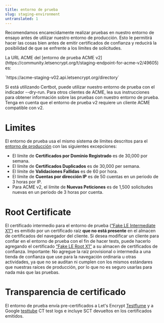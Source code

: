 ```yaml
---
title: entorno de prueba
slug: staging-environment
untranslated: 1
---
```


<p>Recomendamos encarecidamente realizar pruebas en nuestro entorno de ensayo antes de utilizar nuestro entorno de producción. Esto le permitirá hacer las cosas bien antes de emitir certificados de confianza y reducirá la posibilidad de que se enfrente a los límites de solicitudes.</p>

<p>La URL ACME del [entorno de prueba ACME v2](https://community.letsencrypt.org/t/staging-endpoint-for-acme-v2/49605) es:</p>

<p>`https://acme-staging-v02.api.letsencrypt.org/directory`</p>

<p>Si está utilizando Certbot, puede utilizar nuestro entorno de prueba con el indicador --dry-run. Para otros clientes de ACME, lea sus instrucciones para obtener información sobre las pruebas con nuestro entorno de prueba. Tenga en cuenta que el entorno de prueba v2 requiere un cliente ACME compatible con v2.</p>

<h1 id="rate-limits">Limites</h1>

<p>El entorno de prueba usa el mismo sistema de límites descritos para el <a href="https://letsencrypt.org/es/docs/rate-limits/">entorno de producción</a> con las siguientes excepciones:</p>

<ul>
<li>El límite de <strong>Certificados por Dominio Registrado</strong> es de 30,000 por semana.</li>
<li>El límite de <strong>Certificados Duplicados</strong> es de 30,000 per semana.</li>
<li>El límite de <strong>Validaciones Fallidas</strong> es de 60 por hora.</li>
<li>El límite de <strong>Cuentas por dirección IP</strong> es de 50 cuentas en un periodo de 3 horas por IP.</li>
<li>Para ACME v2, el límite de <strong>Nuevas Peticiones</strong> es de 1,500 solicitudes nuevas en un periodo de 3 horas por cuenta.</li>
</ul>

<h1 id="root-certificate">Root Certificate</h1>

<p>El certificado intermedio para el entorno de prueba (<a href="https://letsencrypt.org/certs/fakeleintermediatex1.pem">&ldquo;Fake LE Intermediate X1&rdquo;</a>) es emitido por un certificado raíz <strong>que no está presente</strong> en el almacen de certificados del navegador del cliente. Si desea modificar un cliente para confiar en el entorno de prueba con el fin de hacer tests, puede hacerlo agregando el certificado <a href="https://letsencrypt.org/certs/fakelerootx1.pem">&ldquo;Fake LE Root X1&rdquo;</a> a su almacen de certificados de confianza. Importante: No agregue la raíz provisional o intermedia a una tienda de confianza que use para la navegación ordinaria u otras actividades, ya que no se auditan ni cumplen con los mismos estándares que nuestras raíces de producción, por lo que no es seguro usarlas para nada más que las pruebas.</p>

<h1 id="certificate-transparency">Transparencia de certificado</h1>

<p>El entorno de prueba envía pre-certificados a Let's Encrypt <a href="https://letsencrypt.org/es/docs/ct-logs/">Testflume</a> y a Google <a href="http://www.certificate-transparency.org/known-logs#TOC-Test-Logs">testtube</a> CT test logs e incluye SCT devueltos en los certificados emitidos.</p>
